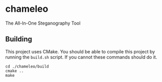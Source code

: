 # chameleo
The All-In-One Steganography Tool

## Building

This project uses CMake. You should be able to compile this project by running the `build.sh` script. If you cannot these commands should do it.
```
cd ./chameleo/build
cmake ..
make
```

